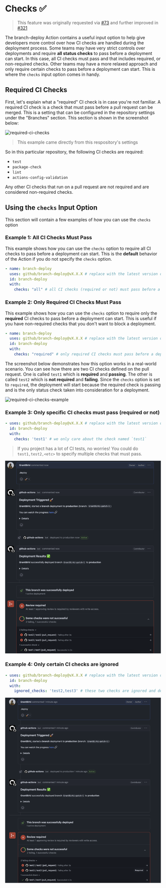 # Checks ✅

> This feature was originally requested via [#73](https://github.com/github/branch-deploy/issues/73) and further improved in [#321](https://github.com/github/branch-deploy/issues/321)

The branch-deploy Action contains a useful input option to help give developers more control over how CI checks are handled during the deployment process. Some teams may have very strict controls over deployments and require **all status checks** to pass before a deployment can start. In this case, all CI checks must pass and that includes required, or non-required checks. Other teams may have a more relaxed approach and only require certain checks to pass before a deployment can start. This is where the `checks` input option comes in handy.

## Required CI Checks

First, let's explain what a "required" CI check is in case you're not familiar. A required CI check is a check that must pass before a pull request can be merged. This is a setting that can be configured in the repository settings under the "Branches" section. This section is shown in the screenshot below:

![required-ci-checks](assets/required-ci-checks.png)

> This example came directly from this respository's settings

So in this particular repository, the following CI checks are required:

- `test`
- `package-check`
- `lint`
- `actions-config-validation`

Any other CI checks that run on a pull request are not required and are considered non-required checks.

## Using the `checks` Input Option

This section will contain a few examples of how you can use the `checks` option

### Example 1: All CI Checks Must Pass

This example shows how you can use the `checks` option to require all CI checks to pass before a deployment can start. This is the **default** behavior of the Action if you do not specify the `checks` option.

```yaml
- name: branch-deploy
  uses: github/branch-deploy@vX.X.X # replace with the latest version of this Action
  id: branch-deploy
  with:
    checks: "all" # all CI checks (required or not) must pass before a deployment can start
```

### Example 2: Only Required CI Checks Must Pass

This example shows how you can use the `checks` option to require only the **required** CI checks to pass before a deployment can start. This is useful if you have non-required checks that you don't want to block a deployment.

```yaml
- name: branch-deploy
  uses: github/branch-deploy@vX.X.X # replace with the latest version of this Action
  id: branch-deploy
  with:
    checks: "required" # only required CI checks must pass before a deployment can start
```

The screenshot below demonstrates how this option works in a real-world scenario. You can see how there are two CI checks defined on the pull request. One is called `test1` which is **required** and **passing**. The other is called `test2` which is **not required** and **failing**. Since the `checks` option is set to `required`, the deployment will start because the required check is passing and is the only status check taken into consideration for a deployment.

![required-ci-checks-example](assets/required-ci-checks-example.png)

### Example 3: Only specific CI checks must pass (required or not)

```yaml
- uses: github/branch-deploy@vX.X.X # replace with the latest version of this Action
  id: branch-deploy
  with:
    checks: 'test1' # we only care about the check named `test1`
```

> If you project has a lot of CI tests, no worries! You could do `test1,test2,<etc>` to specify multiple checks that must pass.

![only-using-checks-for-one-ci-job.png](assets/only-using-checks-for-one-ci-job.png)

### Example 4: Only certain CI checks are ignored

```yaml
- uses: github/branch-deploy@vX.X.X # replace with the latest version of this Action
  id: branch-deploy
  with:
    ignored_checks: 'test2,test3' # these two checks are ignored and deployment will be allowed even if they are failing (and required)
```

![ignored-checks-example](assets/ignore-ci-checks.png)
